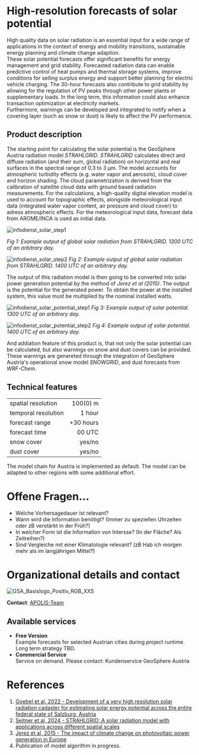 # High-resolution forecasts of solar potential

High quality data on solar radiation is an essential input for a wide range of applications in the context of energy and mobility transitions, sustainable energy planning and climate change adaption.<br>
These solar potential forecasts offer significant benefits for energy management and grid stability. Forecasted radiation data can enable predictive control of heat pumps and thermal storage systems, improve conditions for selling surplus energy and support better planning for electric vehicle charging. The 30-hour forecasts also contribute to grid stability by allowing for the regulation of PV peaks through other power plants or supplementary loads. In the long term, this information could also enhance transaction optimization at electricity markets.<br>
Furthermore, warnings can be developed and integrated to notify when a covering layer (such as snow or dust) is likely to affect the PV performance.

## Product description

The starting point for calculating the solar potential is the GeoSphere Austria radiation model *STRAHLGRID*. *STRAHLGRID* calculates direct and diffuse radiation (and their sum, global radiation) on horizontal and real surfaces in the spectral range of 0.3 to 3 µm. The model accounts for atmospheric turbidity effects (e.g. water vapor and aerosols), cloud cover and horizon shading. The cloud parametrization is derived from the calibration of satellite cloud data with ground based radiation measurements. For the calculations, a high-quality digital elevation model is used to account for topographic effects, alongside meteorological input data (integrated water vapor content, air pressure and cloud cover) to adress atmospheric effects. For the meteorological input data, forecast data from AROME/INCA is used as initial data. 

![infodienst_solar_step1](https://github.com/user-attachments/assets/d85df220-58a1-400d-9faa-bbcb1cd1e664)

_Fig 1: Example output of global solar radiation from *STRAHLGRID*. 1300 UTC of an arbitrary day._

![infodienst_solar_step2](https://github.com/user-attachments/assets/04db3bc8-5907-4b3c-8cfd-250d26366a81)
_Fig 2: Example output of global solar radiation from *STRAHLGRID*. 1400 UTC of an arbitrary day._ 

The output of this radiation model is then going to be converted into solar power generation potential by the method of *Jerez et al (2015)*.  The output is the potential for the generated power. To obtain the power at the installed system, this value must be multiplied by the nominal installed watts.

![infodienst_solar_potential_step1](https://github.com/user-attachments/assets/dcf92c00-ab12-46e0-b433-601469fb58d7)
_Fig 3: Example output of solar potential. 1300 UTC of an arbitrary day._

![infodienst_solar_potential_step2](https://github.com/user-attachments/assets/5e93041a-39d0-4d48-9469-5c1a86939032)
_Fig 4: Example output of solar potential. 1400 UTC of an arbitrary day._

And addiation feature of this product is, that not only the solar potential can be calculated, but also warnings on snow and dust covers can be provided. These warnings are genereted through the integration of GeoSphere Austria's operational snow model *SNOWGRID*, and dust forecasts from *WRF-Chem*.

## Technical features

|                       |               |
| --------------------- | -------------: |
| spatial resolution    | 100(0) m         |
| temporal resolution   | 1 hour        |
| forecast range        | +30 hours     |
| forecast time         | 00 UTC        |
| snow cover            | yes/no        |
| dust cover      | yes/no              |

The model chain for Austria is implemented as default. The model can be adapted to other regions with some additional effort. 

# Offene Fragen...

* Welche Vorhersagedauer ist relevant?
* Wann wird die Information benötigt? (Immer zu speziellen Uhrzeiten oder zB verstärkt in der Früh?)
* In welcher Form ist die Information von Intersse? (In der Fläche? Als Zeitreihen?)
* Sind Vergleiche mit einer Klimatologie relevant? (zB Hab ich morgen mehr als im langjährigen Mittel?)


# Organizational details and contact

![GSA_Basislogo_Positiv_RGB_XXS](https://github.com/user-attachments/assets/e4a90124-22af-4c13-b659-f91991b36d0d)

**Contact**: [APOLIS-Team](mailto:apolis@geosphere.at)

## Available services

* **Free Version** <br>
Example forecasts for selected Austrian cities during project runtime. Long term strategy TBD.
* **Commercial Service**<br>
Service on demand. Please contact: Kundenservice GeoSphere Austria

# References

1. [Goebel et al, 2022 - Development of a very high resolution solar radiation cadaster for estimating solar energy potential across the entire federal state of Salzburg, Austria](https://doi.org/10.5194/ems2022-396)
2. [Seitner et al, 2024 - STRAHLGRID: A solar radiation model with applications across different spatial scales](https://doi.org/10.5194/ems2024-366)
3. [Jerez et al, 2015 - The impact of climate change on photovoltaic power generation in Europe](https://www.nature.com/articles/ncomms10014)
4. Publication of model algorithm in progress. 
